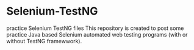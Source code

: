 # Selenium-TestNG
practice Selenium TestNG files
This repository is created to post some practice Java based Selenium automated web testing programs (with or without TestNG framewwork).

